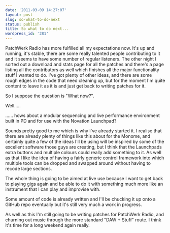 ```yaml
---
date: '2011-03-09 14:27:07'
layout: post
slug: so-what-to-do-next
status: publish
title: So what to do next...
wordpress_id: '281'
---
```


PatchWerk Radio has more fulfilled all my expectations now. It's up and running, it's stable, there are some really talented people contributing to it and it seems to have some number of regular listeners. The other night I sorted out a download and stats page for all the patches and there's a page listing all the contributors as well which finishes all the major functionality stuff I wanted to do. I've got plenty of other ideas, and there are some rough edges in the code that need cleaning up, but for the moment I'm quite content to leave it as it is and just get back to writing patches for it.

So I suppose the question is "What now?".

Well.....

...... hows about a modular sequencing and live performance environment built in PD and for use with the Novation Launchpad?

Sounds pretty good to me which is why I've already started it. I realise that there are already plenty of things like this about for the Monome, and certainly quite a few of the ideas I'll be using will be inspired by some of the excellent software those guys are creating, but I think that the Launchpads extra buttons and multiple colours could really add something to it. As well as that I like the idea of having a fairly generic control framework into which multiple tools can be dropped and swapped around without having to recode large sections.

The whole thing is going to be aimed at live use because I want to get back to playing gigs again and be able to do it with something much more like an instrument that I can play and improvise with.

Some amount of code is already written and I'll be chucking it up onto a GitHub repo eventually but it's still very much a work in progress.

As well as this I'm still going to be writing patches for PatchWerk Radio, and churning out music through the more standard "DAW + Stuff" route. I think it's time for a long weekend again really.
